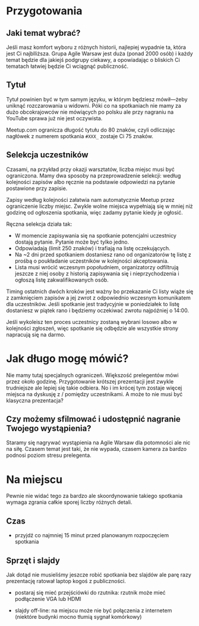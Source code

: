 # Przygotowania

## Jaki temat wybrać?

Jeśli masz komfort wyboru z różnych historii, najlepiej wypadnie ta, która jest Ci najblliższa. Grupa Agile Warsaw jest duża (ponad 2000 osób) i każdy temat będzie dla jakiejś podgrupy ciekawy, a opowiadając o bliskich Ci tematach łatwiej będzie Ci wciągnąć publiczność.

## Tytuł

Tytuł powinien być w tym samym języku, w którym będziesz mówił—żeby uniknąć rozczarowania u widowni. Póki co na spotkaniach nie mamy za dużo obcokrajowców nie mówiących po polsku ale przy nagraniu na YouTube sprawa już nie jest oczywista.

Meetup.com ogranicza długość tytułu do 80 znaków, czyli odliczając nagłówek z numerem spotkania `#XXX_` zostaje Ci 75 znaków.

## Selekcja uczestników

Czasami, na przykład przy okazji warsztatów, liczba miejsc musi być ograniczona. Mamy dwa sposoby na przeprowadzenie selekcji: według kolejności zapisów albo ręcznie na podstawie odpowiedzi na pytanie postawione przy zapisie.

Zapisy według kolejności załatwia nam automatycznie Meetup przez ograniczenie liczby miejsc. Zwykle wolne miejsca wypełniają się w mniej niż godzinę od ogłoszenia spotkania, więc zadamy pytanie kiedy je ogłosić.

Ręczna selekcja działa tak:

  - W momencie zapisywania się na spotkanie potencjalni uczestnicy dostają pytanie. Pytanie może być tylko jedno.
  - Odpowiadają (limit 250 znaków) i trafiają na listę oczekujących.
  - Na ~2 dni przed spotkaniem dostaniesz rano od organizatorów tę listę z prośbą o poukładanie uczestników w kolejności akceptowania.
  - Lista musi wrócić wczesnym popołudniem, organizatorzy odfiltrują jeszcze z niej osoby z historią zapisywania się i nieprzychodzenia i ogłoszą listę zakwalifikowanych osób.

Timing ostatnich dwóch kroków jest ważny bo przekazanie Ci listy wiąże się z zamknięciem zapisów a jej zwrot z odpowiednio wczesnym komunikatem dla uczestników. Jeśli spotkanie jest tradycyjnie w poniedziałek to listę dostaniesz w piątek rano i będziemy oczekiwać zwrotu najpóźniej o 14:00.

Jeśli wykoleisz ten proces uczestnicy zostaną wybrani losowo albo w kolejności zgłoszeń, więc spotkanie się odbędzie ale wszystkie strony napracują się na darmo.

# Jak długo mogę mówić?

Nie mamy tutaj specjalnych ograniczeń. Większość prelegentów mówi przez około godzinę. Przygotowanie krótszej prezentacji jest zwykle trudniejsze ale lepiej się takie odbiera. No i im krócej tym zostaje więcej miejsca na dyskusję z / pomiędzy uczestnikami. A może to nie musi być klasyczna prezentacja?

## Czy możemy sfilmować i udostępnić nagranie Twojego wystąpienia?

Staramy się nagrywać wystąpienia na Agile Warsaw dla potomności ale nic na siłę. Czasem temat jest taki, że nie wypada, czasem kamera za bardzo podnosi poziom stresu prelegenta.

# Na miejscu

Pewnie nie widać tego za bardzo ale skoordynowanie takiego spotkania wymaga zgrania całkie sporej liczby różnych detali.

## Czas
   - przyjdź co najmniej 15 minut przed planowanym rozpoczęciem spotkania

## Sprzęt i slajdy

Jak dotąd nie musieliśmy jeszcze robić spotkania bez slajdów ale parę razy prezentację ratował laptop kogoś z publiczności.
   
   - postaraj się mieć przejściówki do rzutnika: rzutnik może mieć podłączenie VGA lub HDMI
   
   - slajdy off-line: na miejscu może nie być połączenia z internetem (niektóre budynki mocno tłumią sygnał komórkowy)

